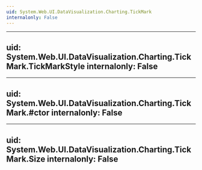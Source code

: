```yaml
---
uid: System.Web.UI.DataVisualization.Charting.TickMark
internalonly: False
---
```


---
uid: System.Web.UI.DataVisualization.Charting.TickMark.TickMarkStyle
internalonly: False
---

---
uid: System.Web.UI.DataVisualization.Charting.TickMark.#ctor
internalonly: False
---

---
uid: System.Web.UI.DataVisualization.Charting.TickMark.Size
internalonly: False
---
